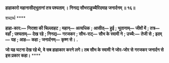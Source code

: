 **हाहाकारो महानासीद्भूतानां तत्र पश्यताम् ।** **निनद्य सौभराडुच्चैरिदमाह जनार्दनम् ॥ १६॥** 

शब्दार्थ **** 

**हाहा-कार:—** **निराशा की चिल्लाहट** **; महान्—** **अत्यधिक** **; आसीत्—** **हुई** **; भूतानाम्—** **जीवों में** **; तत्र—** **वहाँ** **; पश्यताम्—** **देख** **रहे** **; निनद्य—** **गरजकर** **; सौभ-राट्—** **सौभ के स्वामी ने** **; उच्चै:—** **तेजी से** **; इदम्—** **यह** **; आह—** **कहा** **; जनार्दनम्—** **कृष्ण से।** **.** 

**जो यह घटना देख रहे थे, वे सब हाहाकार करने लगे। तब सौभ के स्वामी ने जोर-जोर से** **गरजकर जनार्दन से इस प्रकार कहा।** **** 